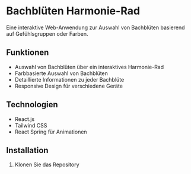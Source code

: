 # Bachblüten Harmonie-Rad

Eine interaktive Web-Anwendung zur Auswahl von Bachblüten basierend auf Gefühlsgruppen oder Farben.

## Funktionen

- Auswahl von Bachblüten über ein interaktives Harmonie-Rad
- Farbbasierte Auswahl von Bachblüten
- Detaillierte Informationen zu jeder Bachblüte
- Responsive Design für verschiedene Geräte

## Technologien

- React.js
- Tailwind CSS
- React Spring für Animationen

## Installation

1. Klonen Sie das Repository
